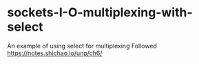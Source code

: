 # sockets-I-O-multiplexing-with-select
An example of using select for multiplexing 
Followed https://notes.shichao.io/unp/ch6/
